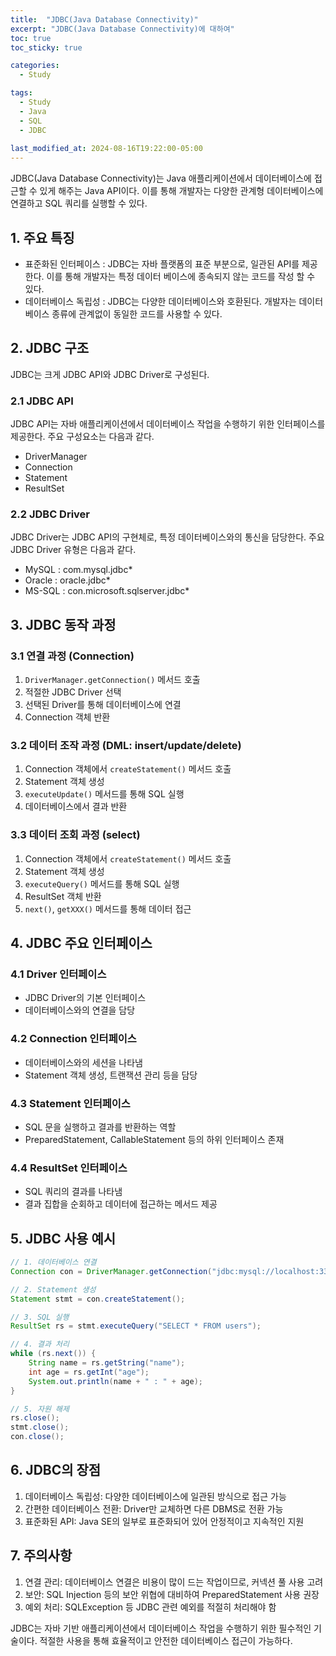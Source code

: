 ```yaml
---
title:  "JDBC(Java Database Connectivity)"
excerpt: "JDBC(Java Database Connectivity)에 대하여"
toc: true
toc_sticky: true

categories:
  - Study

tags:
  - Study
  - Java
  - SQL
  - JDBC
  
last_modified_at: 2024-08-16T19:22:00-05:00
---
```


JDBC(Java Database Connectivity)는 Java 애플리케이션에서 데이터베이스에 접근할 수 있게 해주는 Java API이다. 이를 통해 개발자는 다양한 관계형 데이터베이스에 연결하고 SQL 쿼리를 실행할 수 있다.

## 1. 주요 특징

- 표준화된 인터페이스 : JDBC는 자바 플랫폼의 표준 부분으로, 일관된 API를 제공한다. 이를 통해 개발자는 특정 데이터 베이스에 종속되지 않는 코드를 작성 할 수 있다.
- 데이터베이스 독립성 : JDBC는 다양한 데이터베이스와 호환된다. 개발자는 데이터베이스 종류에 관계없이 동일한 코드를 사용할 수 있다.

## 2. JDBC 구조

JDBC는 크게 JDBC API와 JDBC Driver로 구성된다. 

### 2.1 JDBC API

JDBC API는 자바 애플리케이션에서 데이터베이스 작업을 수행하기 위한 인터페이스를 제공한다. 주요 구성요소는 다음과 같다.

- DriverManager
- Connection
- Statement
- ResultSet

### 2.2 JDBC Driver

JDBC Driver는 JDBC API의 구현체로, 특정 데이터베이스와의 통신을 담당한다. 주요 JDBC Driver 유형은 다음과 같다.

- MySQL : com.mysql.jdbc*
- Oracle : oracle.jdbc*
- MS-SQL : con.microsoft.sqlserver.jdbc*

## 3. JDBC 동작 과정

### 3.1 연결 과정 (Connection)

1. `DriverManager.getConnection()` 메서드 호출
2. 적절한 JDBC Driver 선택
3. 선택된 Driver를 통해 데이터베이스에 연결
4. Connection 객체 반환

### 3.2 데이터 조작 과정 (DML: insert/update/delete)

1. Connection 객체에서 `createStatement()` 메서드 호출
2. Statement 객체 생성
3. `executeUpdate()` 메서드를 통해 SQL 실행
4. 데이터베이스에서 결과 반환

### 3.3 데이터 조회 과정 (select)

1. Connection 객체에서 `createStatement()` 메서드 호출
2. Statement 객체 생성
3. `executeQuery()` 메서드를 통해 SQL 실행
4. ResultSet 객체 반환
5. `next()`, `getXXX()` 메서드를 통해 데이터 접근

## 4. JDBC 주요 인터페이스

### 4.1 Driver 인터페이스

- JDBC Driver의 기본 인터페이스
- 데이터베이스와의 연결을 담당

### 4.2 Connection 인터페이스

- 데이터베이스와의 세션을 나타냄
- Statement 객체 생성, 트랜잭션 관리 등을 담당

### 4.3 Statement 인터페이스

- SQL 문을 실행하고 결과를 반환하는 역할
- PreparedStatement, CallableStatement 등의 하위 인터페이스 존재

### 4.4 ResultSet 인터페이스

- SQL 쿼리의 결과를 나타냄
- 결과 집합을 순회하고 데이터에 접근하는 메서드 제공

## 5. JDBC 사용 예시

```java
// 1. 데이터베이스 연결
Connection con = DriverManager.getConnection("jdbc:mysql://localhost:3306/database", "username", "password");

// 2. Statement 생성
Statement stmt = con.createStatement();

// 3. SQL 실행
ResultSet rs = stmt.executeQuery("SELECT * FROM users");

// 4. 결과 처리
while (rs.next()) {
    String name = rs.getString("name");
    int age = rs.getInt("age");
    System.out.println(name + " : " + age);
}

// 5. 자원 해제
rs.close();
stmt.close();
con.close();
```

## 6. JDBC의 장점

1. 데이터베이스 독립성: 다양한 데이터베이스에 일관된 방식으로 접근 가능
2. 간편한 데이터베이스 전환: Driver만 교체하면 다른 DBMS로 전환 가능
3. 표준화된 API: Java SE의 일부로 표준화되어 있어 안정적이고 지속적인 지원

## 7. 주의사항

1. 연결 관리: 데이터베이스 연결은 비용이 많이 드는 작업이므로, 커넥션 풀 사용 고려
2. 보안: SQL Injection 등의 보안 위협에 대비하여 PreparedStatement 사용 권장
3. 예외 처리: SQLException 등 JDBC 관련 예외를 적절히 처리해야 함

JDBC는 자바 기반 애플리케이션에서 데이터베이스 작업을 수행하기 위한 필수적인 기술이다. 적절한 사용을 통해 효율적이고 안전한 데이터베이스 접근이 가능하다.
